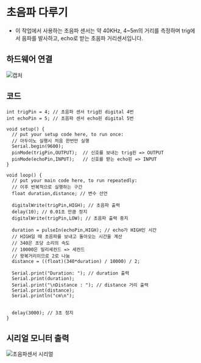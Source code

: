 # 초음파 다루기
* 이 작업에서 사용하는 초음파 센서는 약 40KHz, 4~5m의 거리를 측정하며 trig에서 음파를 발사하고, echo로 받는 초음파 거리센서입니다.
## 하드웨어 연결
![캡처](https://github.com/P-C-Space/Arduino_outsourcing/assets/39722575/6a6e16da-9372-4b47-adae-e1ac8bb61cee)

## 코드
```
int trigPin = 4; // 초음파 센서 trig핀 digital 4번
int echoPin = 5; // 초음파 센서 echo핀 digital 5번

void setup() {
  // put your setup code here, to run once:
  // 아두이노 실행시 처음 한번만 실행
  Serial.begin(9600);
  pinMode(trigPin,OUTPUT);  // 신호를 보내는 trig핀 => OUTPUT
  pinMode(echoPin,INPUT);   // 신호를 받는 echo핀 => INPUT
}

void loop() {
  // put your main code here, to run repeatedly:
  // 이후 반복적으로 실행하는 구간
  float duration,distance; // 변수 선언

  digitalWrite(trigPin,HIGH); // 초음파 출력
  delay(10); // 0.01초 만큼 정지
  digitalWrite(trigPin,LOW); // 초음파 출력 중지
  
  duration = pulseIn(echoPin,HIGH); // echo가 HIGH인 시간
  // HIGH일 때 초음파를 보내고 돌아오는 시간을 계산 
  // 340은 초당 소리의 속도 
  // 10000은 밀리세컨드 => 세컨드
  // 왕복거리이므로 2로 나눔
  distance = ((float)(340*duration) / 10000) / 2;

  Serial.print("Duration: "); // duration 출력
  Serial.print(duration);
  Serial.print("\nDistance : "); // distance 거리 출력
  Serial.print(distance);
  Serial.println("cm\n");

   
  delay(3000); // 3초 정지
}
```

## 시리얼 모니터 출력 
![초음파센서 시리얼](https://github.com/P-C-Space/BaekHub/assets/39722575/99ce6efa-04fb-4b2c-bc8e-f0b0196947ac)
